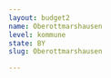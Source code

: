 ```yaml
---
layout: budget2
name: Oberottmarshausen
level: kommune
state: BY
slug: Oberottmarshausen

---
```



